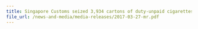 ```yaml
---
title: Singapore Customs seized 3,934 cartons of duty-unpaid cigarettes from two related operations on the same day 
file_url: /news-and-media/media-releases/2017-03-27-mr.pdf
---
```

